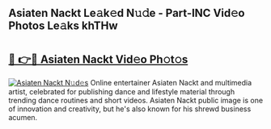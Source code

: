 ## Asiaten Nackt Le𝚊k𝚎d N𝚞𝚍e - Part-INC Vid𝚎o Photos Le𝚊ks khTHw

# <h2><a href="http://fb6c4w6.evod.top/?m=Asiaten+Nackt">🔗 👉🔴 Asiaten Nackt Vid𝚎o Ph𝚘t𝚘s</a></h2>

[![Asiaten Nackt N𝚞d𝚎s](https://i.imgur.com/8V9OHl7.gif)](http://fb6c4w6.evod.top/?m=Asiaten+Nackt)
Online entertainer Asiaten Nackt and multimedia artist, celebrated for publishing dance and lifestyle material through trending dance routines and short videos. Asiaten Nackt public image is one of innovation and creativity, but he's also known for his shrewd business acumen. 

